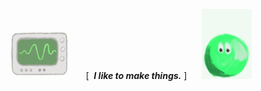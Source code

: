 <img src="https://github.com/alisya-k/alisya-k/blob/main/Radio.gif" width="100" /> &nbsp;&nbsp;<text>&nbsp;&nbsp;&nbsp;[&nbsp;&nbsp;***I like to make things.***&nbsp;]&nbsp;&nbsp;</text> &nbsp;&nbsp; <img src="https://github.com/alisya-k/alisya-k/blob/main/pea.gif" width="80" />
